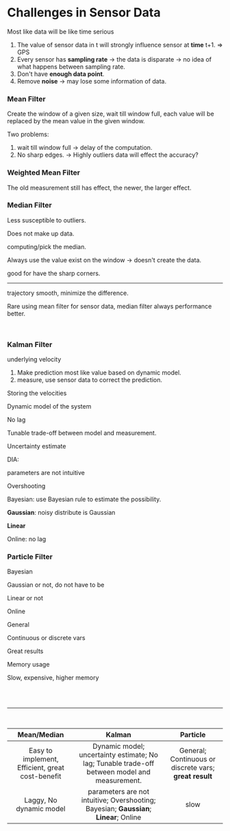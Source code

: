 # Challenges in Sensor Data
Most like data will be like time serious
1. The value of sensor data in t will strongly influence sensor at **time** t+1. => GPS
2. Every sensor has **sampling rate** -> the data is disparate -> no idea of what happens between sampling rate.
3. Don't have **enough data point**.
4. Remove **noise** -> may lose some information of data.


### Mean Filter

Create the window of a given size, wait till window full, each value will be replaced by the mean value in the given window.


Two problems: 

1. wait till window full -> delay of the computation. 
2. No sharp edges. -> Highly outliers data will effect the accuracy?


### Weighted Mean Filter

The old measurement still has effect, the newer, the larger effect.

### Median Filter

Less susceptible to outliers. 

Does not make up data.

computing/pick the median.

Always use the value exist on the window -> doesn't create the data.    

good for have the sharp corners.

---

trajectory smooth, minimize the difference.

Rare using mean filter for sensor data, median filter always performance better. 

<br />




### Kalman Filter

underlying velocity

1. Make prediction most like value based on dynamic model.
2. measure, use sensor data to correct the prediction.

Storing the velocities

Dynamic model of the system

No lag

Tunable trade-off between model and measurement.

Uncertainty estimate

DIA:

parameters are not intuitive

Overshooting

Bayesian: use Bayesian rule to estimate the possibility. 

**Gaussian**: noisy distribute is Gaussian

**Linear**

Online: no lag



### Particle Filter

Bayesian

Gaussian or not, do not have to be

Linear or not

Online



General

Continuous or discrete vars

Great results

Memory usage

Slow, expensive, higher memory

<br />

<br />

---

<br />

|               Mean/Median                |                  Kalman                  |                 Particle                 |
| :--------------------------------------: | :--------------------------------------: | :--------------------------------------: |
| Easy to implement, Efficient, great cost-benefit | Dynamic model; uncertainty estimate; No lag; Tunable trade-off between model and measurement. | General; Continuous or discrete vars; **great result** |
|         Laggy, No dynamic model          | parameters are not intuitive; Overshooting;  Bayesian; **Gaussian**; **Linear**; Online |                   slow                   |



